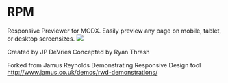 RPM
===

Responsive Previewer for MODX. Easily preview any page on mobile, tablet, or desktop screensizes.
![](http://f.cl.ly/items/1P1m0q2t0D3k3K1a3z0H/Screen%20Shot%202013-06-10%20at%209.56.18%20AM.png)

Created by JP DeVries
Concepted by Ryan Thrash

Forked from Jamus Reynolds Demonstrating Responsive Design tool
http://www.jamus.co.uk/demos/rwd-demonstrations/


